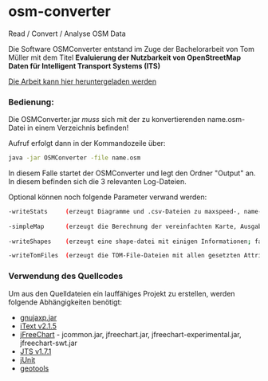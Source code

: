 # osm-converter
Read / Convert / Analyse OSM Data

Die Software OSMConverter entstand im Zuge der Bachelorarbeit von Tom Müller mit dem Titel
**Evaluierung der Nutzbarkeit von OpenStreetMap Daten für Intelligent Transport Systems (ITS)**

[Die Arbeit kann hier heruntergeladen werden](http://newnoise.peacock.uberspace.de/bachelor/Bachelorarbeit_Tom_M%C3%BCller_Evaluierung_von_OSM_Daten.pdf
)
### Bedienung:

Die OSMConverter.jar _muss_ sich mit der zu konvertierenden name.osm-Datei in einem Verzeichnis befinden!

Aufruf erfolgt dann in der Kommandozeile über:
```bash
java -jar OSMConverter -file name.osm
```

In diesem Falle startet der OSMConverter und legt den Ordner "Output" an.
In diesem befinden sich die 3 relevanten Log-Dateien.

Optional können noch folgende Parameter verwand werden:
```bash
-writeStats 	(erzeugt Diagramme und .csv-Dateien zu maxspeed-, name- und lanes-Tag)
				 
-simpleMap		(erzeugt die Berechnung der vereinfachten Karte, Ausgabe erfolgt nur wenn zusätzlich -writeShapes benutzt wird!)
		
-writeShapes	(erzeugt eine shape-datei mit einigen Informationen; falls -simpleMap genutzt wird, erstellt es zusätzlich die simpleMap als shape-file)

-writeTomFiles 	(erzeugt die TOM-File-Dateien mit allen gesetzten Attributen)
```

### Verwendung des Quellcodes
Um aus den Quelldateien ein lauffähiges Projekt zu erstellen, werden folgende Abhängigkeiten benötigt:
+ [gnujaxp.jar](https://www.gnu.org/software/classpathx/jaxp/)
+ [iText v2.1.5](https://github.com/itext/itextpdf)
+ [jFreeChart](http://www.jfree.org/jfreechart/) - jcommon.jar, jfreechart.jar, jfreechart-experimental.jar, jfreechart-swt.jar
+ [JTS v1.7.1](http://www.vividsolutions.com/jts/JTSHome.htm)
+ [jUnit](http://junit.org/junit4/)
+ [geotools](http://www.geotools.org/)
